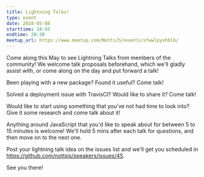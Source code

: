 ```yaml
---
title: Lightning Talks!
type: event
date: 2018-05-08
starttime: 18:45
endtime: 20:30
meetup_url: https://www.meetup.com/NottsJS/events/sfwwlpyxhblb/
---
```


Come along this May to see Lightning Talks from members of the community! We
welcome talk proposals beforehand, which we'll gladly assist with, or come along
on the day and put forward a talk!

Been playing with a new package? Found it useful? Come talk!

Solved a deployment issue with TravisCI? Would like to share it? Come talk!

Would like to start using something that you've not had time to look into? Give
it some research and come talk about it!

Anything around JavaScript that you'd like to speak about for between 5 to 15
minutes is welcome! We'll hold 5 mins after each talk for questions, and then
move on to the next one.

Post your lightning talk idea on the issues list and we'll get you scheduled in
<https://github.com/nottsjs/speakers/issues/45>.

See you there!
